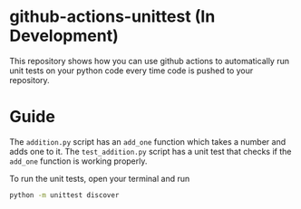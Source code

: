 # github-actions-unittest (In Development)

This repository shows how you can use github actions to automatically run unit tests on your python
code every time code is pushed to your repository.

# Guide

The `addition.py` script has an `add_one` function which takes a number and
adds one to it.  The `test_addition.py` script has a unit test that checks
if the `add_one` function is working properly.

To run the unit tests, open your terminal and run

```bash
python -m unittest discover
```